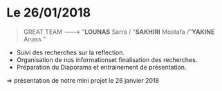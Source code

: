 
# Le 26/01/2018

> GREAT TEAM ---> "**LOUNAS** Sarra / "**SAKHIRI** Mostafa /"**YAKINE** Anass "





- Suivi des recherches sur la reflection.
- Organisation de nos informationset finalisation des recherches.
- Préparation du Diaporama et entrainement de présentation.

=> présentation de notre mini projet le 26 janvier 2018

